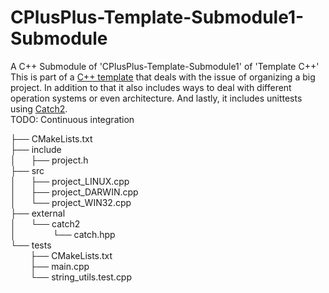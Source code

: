 # CPlusPlus-Template-Submodule1-Submodule
A C++ Submodule of 'CPlusPlus-Template-Submodule1' of 'Template C++'  
This is part of a [C++ template](https://github.com/p-hofmann/CPlusPlus-Template) that deals with the issue of organizing a big project.
In addition to that it also includes ways to deal with different operation systems or even architecture.
And lastly, it includes unittests using [Catch2](https://github.com/catchorg/Catch2).  
TODO: Continuous integration

├── CMakeLists.txt  
├── include  
│&nbsp;&nbsp;&nbsp;&nbsp;&nbsp;&nbsp;├── project.h  
├── src  
│&nbsp;&nbsp;&nbsp;&nbsp;&nbsp;&nbsp;├── project_LINUX.cpp  
│&nbsp;&nbsp;&nbsp;&nbsp;&nbsp;&nbsp;├── project_DARWIN.cpp  
│&nbsp;&nbsp;&nbsp;&nbsp;&nbsp;&nbsp;└── project_WIN32.cpp  
├── external  
│&nbsp;&nbsp;&nbsp;&nbsp;&nbsp;&nbsp;└── catch2  
│&nbsp;&nbsp;&nbsp;&nbsp;&nbsp;&nbsp;&nbsp;&nbsp;&nbsp;&nbsp;&nbsp;&nbsp;&nbsp;&nbsp;&nbsp;└── catch.hpp  
└── tests  
&nbsp;&nbsp;&nbsp;&nbsp;&nbsp;&nbsp;&nbsp;&nbsp;├── CMakeLists.txt  
&nbsp;&nbsp;&nbsp;&nbsp;&nbsp;&nbsp;&nbsp;&nbsp;├── main.cpp  
&nbsp;&nbsp;&nbsp;&nbsp;&nbsp;&nbsp;&nbsp;&nbsp;└── string_utils.test.cpp  

